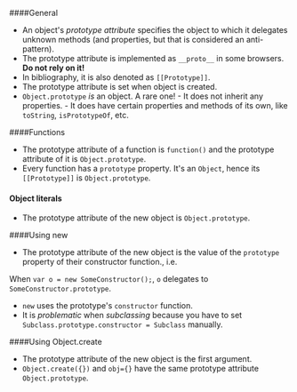 ####General
- An object's  *prototype attribute* specifies the object to which it delegates unknown methods (and properties, but that is considered an anti-pattern).
- The prototype attribute is implemented as `__proto__` in some browsers. **Do not rely on it!**
- In bibliography, it is also denoted as `[[Prototype]]`. 
- The prototype attribute is set when object is created.
- `Object.prototype`  *is* an object. A rare one! 
      - It does not inherit any properties.
      - It does have certain properties and methods of its own, like `toString`, `isPrototypeOf`, etc.
 
####Functions
- The prototype attribute of a function is `function()` and the prototype attribute of it is `Object.prototype`.
- Every function has a `prototype` property. It's an `Object`, hence its `[[Prototype]]` is `Object.prototype`.

#### Object literals
- The prototype attribute of the new object  is `Object.prototype`.

####Using new
- The prototype attribute of the new object is the value of the `prototype` property of their constructor function., i.e.
 
 When `var o = new SomeConstructor();`, `o` delegates to `SomeConstructor.prototype`.
- `new` uses the prototype's `constructor` function.
- It is *problematic* when *subclassing* because you have to set `Subclass.prototype.constructor = Subclass` manually.

####Using Object.create
- The prototype attribute of the new object  is the first argument. 
- `Object.create({})` and `obj={}` have the same prototype attribute `Object.prototype`.